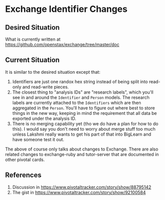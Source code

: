 # Exchange Identifier Changes

## Desired Situation

What is currently written at https://github.com/openstax/exchange/tree/master/doc

## Current Situation

It is similar to the desired situation except that:

1. Identifiers are just one randox hex string instead of being split into read-only and read-write pieces.
2. The closest thing to "analysis IDs" are "research labels", which you'll see in and around the `Identifier` and `Person` models.  The research labels are currently attached to the `Identifiers` which are then aggregated in the `Person`.  You'll have to figure out where best to store things in the new way, keeping in mind the requirement that all data be exported under the analysis ID.
3. There is no merging capability yet (tho we do have a plan for how to do this).  I would say you don't need to worry about merge stuff too much unless Lakshmi really wants to get his part of that into BigLearn and have someone test it out.

The above of course only talks about changes to Exchange.  There are also related changes to exchange-ruby and tutor-server that are documented in other pivotal cards.

## References

1. Discussion in https://www.pivotaltracker.com/story/show/88795142
1. The gist in https://www.pivotaltracker.com/story/show/92100584
